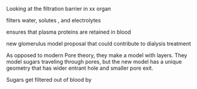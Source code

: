 
Looking at the filtration barrier in xx organ

filters water, solutes , and electrolytes

ensures that plasma proteins are retained in blood

new glomerulus model proposal that could contribute to dialysis treatment


As opposed to modern Pore theory, they make a model with layers. They model sugars traveling through pores, but the new model has a unique geometry that has wider entrant hole and smaller pore exit.

Sugars get filtered out of blood by 